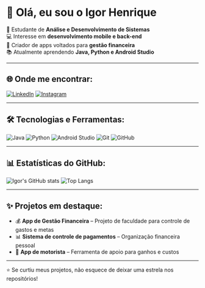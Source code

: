 # 👋 Olá, eu sou o Igor Henrique  

🚀 Estudante de **Análise e Desenvolvimento de Sistemas**  
💻 Interesse em **desenvolvimento mobile e back-end**  
📱 Criador de apps voltados para **gestão financeira**  
📚 Atualmente aprendendo **Java, Python e Android Studio**  

---

## 🌐 Onde me encontrar:
[![LinkedIn](https://img.shields.io/badge/LinkedIn-0077B5?style=for-the-badge&logo=linkedin&logoColor=white)](https://www.linkedin.com/igor-henrique-42694b26a)
[![Instagram](https://img.shields.io/badge/Instagram-E4405F?style=for-the-badge&logo=instagram&logoColor=white)](https://www.instagram.com/igor.henriqn)


---

## 🛠️ Tecnologias e Ferramentas:
![Java](https://img.shields.io/badge/Java-ED8B00?style=for-the-badge&logo=java&logoColor=white)
![Python](https://img.shields.io/badge/Python-3776AB?style=for-the-badge&logo=python&logoColor=white)
![Android Studio](https://img.shields.io/badge/Android_Studio-3DDC84?style=for-the-badge&logo=android-studio&logoColor=white)
![Git](https://img.shields.io/badge/Git-F05032?style=for-the-badge&logo=git&logoColor=white)
![GitHub](https://img.shields.io/badge/GitHub-100000?style=for-the-badge&logo=github&logoColor=white)

---

## 📊 Estatísticas do GitHub:
![Igor's GitHub stats](https://github-readme-stats.vercel.app/api?username=SEU-USUARIO&show_icons=true&theme=radical)
![Top Langs](https://github-readme-stats.vercel.app/api/top-langs/?username=SEU-USUARIO&layout=compact&theme=radical)

---

## ✨ Projetos em destaque:
- 💰 **App de Gestão Financeira** – Projeto de faculdade para controle de gastos e metas  
- 📊 **Sistema de controle de pagamentos** – Organização financeira pessoal  
- 🚗 **App de motorista** – Ferramenta de apoio para ganhos e custos  

---

⭐ Se curtiu meus projetos, não esquece de deixar uma estrela nos repositórios!  
